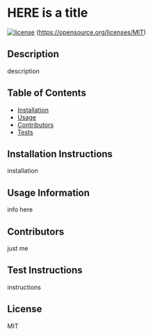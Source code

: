 # HERE is a title

  [![license](https://img.shields.io/badge/License-MIT-brightgreen.svg)](https://choosealicense.com/licenses/MIT/) (https://opensource.org/licenses/MIT)

## Description
description

  ## Table of Contents

 * [Installation](#Installation)
 * [Usage](#Usage)
 * [Contributors](#Contributors)
 * [Tests](#Tests)
  
 ## Installation Instructions
 installation

 ## Usage Information
 info here

 ## Contributors
 just me

 ## Test Instructions
 instructions

 ## License
 MIT

